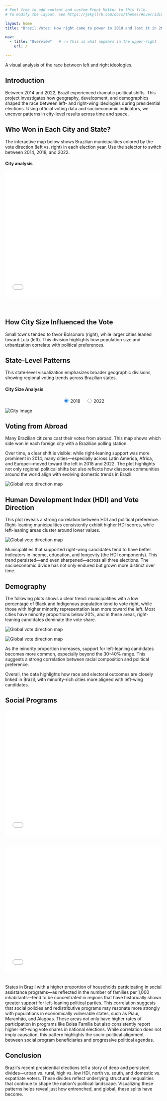 ```yaml
---
# Feel free to add content and custom Front Matter to this file.
# To modify the layout, see https://jekyllrb.com/docs/themes/#overriding-theme-defaults

layout: home
title: "Brazil Votes: How right came to power in 2018 and lost it in 2022"

nav:
  - title: "Overview"   # 👈 This is what appears in the upper-right
    url: /

---
```


A visual analysis of the race between left and right ideologies.


## **Introduction**
Between 2014 and 2022, Brazil experienced dramatic political shifts. This project investigates how geography, development, and demographics shaped the race between left- and right-wing ideologies during presidential elections. Using official voting data and socioeconomic indicators, we uncover patterns in city-level results across time and space.

## **Who Won in Each City and State?**
The interactive map below shows Brazilian municipalities colored by the vote direction (left vs. right) in each election year. Use the selector to switch between 2014, 2018, and 2022.

#### **City analysis**
<iframe
  src="elections_br.html"
  width="100%"
  height="400"
  style="border:none; margin-bottom: 40px;"
  loading="lazy">
</iframe>



## **How City Size Influenced the Vote**
Small towns tended to favor Bolsonaro (right), while larger cities leaned toward Lula (left). This division highlights how population size and urbanization correlate with political preferences.


## **State-Level Patterns**
This state-level visualization emphasizes broader geographic divisions, showing regional voting trends across Brazilian states.



#### **City Size Analysis**

<!-- Radio buttons for year selection -->
<div style="text-align: center; margin-bottom: 1em;">
  <label>
    <input type="radio" name="year" value="2018" checked onchange="switchImage(this.value)"> 2018
  </label>
  <label style="margin-left: 1em;">
    <input type="radio" name="year" value="2022" onchange="switchImage(this.value)"> 2022
  </label>
</div>

<!-- Image element -->
<img id="city-image" 
  src="{{ site.baseurl }}/assets/testvizual.png" 
  alt="City Image" 
  style="max-width: 100%; height: auto; display: block; margin: 0 auto;" />

<!-- Script to map year to custom image name -->
<script>
  function switchImage(year) {
    var img = document.getElementById("city-image");
    var imageMap = {
      "2018": "{{ site.baseurl }}/assets/testvizual.png",
      "2022": "{{ site.baseurl }}/assets/test2.png"
    };
    img.src = imageMap[year];
  }
</script>

## **Voting from Abroad**
Many Brazilian citizens cast their votes from abroad. This map shows which side won in each foreign city with a Brazilian polling station. 

Over time, a clear shift is visible: while right-leaning support was more prominent in 2014, many cities—especially across Latin America, Africa, and Europe—moved toward the left in 2018 and 2022. The plot highlights not only regional political shifts but also reflects how diaspora communities around the world align with evolving domestic trends in Brazil.

<img 
  src="{{ site.baseurl }}/assets/global_vote_direction.png" 
  alt="Global vote direction map"
  style="max-width: 100%; height: auto; display: block; margin: 0 auto;" />


## **Human Development Index (HDI) and Vote Direction**
This plot reveals a strong correlation between HDI and political preference. Right-leaning municipalities consistently exhibit higher HDI scores, while left-leaning areas cluster around lower values.

<img 
  src="{{ site.baseurl }}/assets/HDI_Distribution.png" 
  alt="Global vote direction map"
  style="max-width: 100%; height: auto; display: block; margin: 0 auto;" />

Municipalities that supported right-wing candidates tend to have better indicators in income, education, and longevity (the HDI components). This trend persisted—and even sharpened—across all three elections. The socioeconomic divide has not only endured but grown more distinct over time.

## **Demography**


The following plots shows a clear trend: municipalities with a low percentage of Black and Indigenous population tend to vote right, while those with higher minority representation lean more toward the left. Most cities have minority proportions below 20%, and in these areas, right-leaning candidates dominate the vote share.

<img 
  src="{{ site.baseurl }}/assets/minority_composition_vs_vote_share.png" 
  alt="Global vote direction map"
  style="max-width: 100%; height: auto; display: block; margin: 0 auto;" />

<img 
  src="{{ site.baseurl }}/assets/average_minority_population.png" 
  alt="Global vote direction map"
  style="max-width: 100%; height: auto; display: block; margin: 0 auto;" />
  
As the minority proportion increases, support for left-leaning candidates becomes more common, especially beyond the 30–40% range. This suggests a strong correlation between racial composition and political preference.

Overall, the data highlights how race and electoral outcomes are closely linked in Brazil, with minority-rich cities more aligned with left-wing candidates.

## **Social Programs**


<div style="margin-bottom: 40px;">
  <iframe
    src="elections_state.html"
    width="100%"
    height="400"
    style="border:none;"
    loading="lazy">
  </iframe>
</div>


<div style="margin-bottom: 40px;">
  <iframe
    src="bolsa_familia_map.html"
    width="100%"
    height="400"
    style="border:none;"
    loading="lazy">
  </iframe>
</div>

States in Brazil with a higher proportion of households participating in social assistance programs—as reflected in the number of families per 1,000 inhabitants—tend to be concentrated in regions that have historically shown greater support for left-leaning political parties. This correlation suggests that social policies and redistributive programs may resonate more strongly with populations in economically vulnerable states, such as Piauí, Maranhão, and Alagoas. These areas not only have higher rates of participation in programs like Bolsa Família but also consistently report higher left-wing vote shares in national elections. While correlation does not imply causation, this pattern highlights the socio-political alignment between social program beneficiaries and progressive political agendas.


## **Conclusion**
Brazil's recent presidential elections tell a story of deep and persistent divides—urban vs. rural, high vs. low HDI, north vs. south, and domestic vs. expatriate voters. These divides reflect underlying structural inequalities that continue to shape the nation's political landscape. Visualizing these patterns helps reveal just how entrenched, and global, these splits have become.

